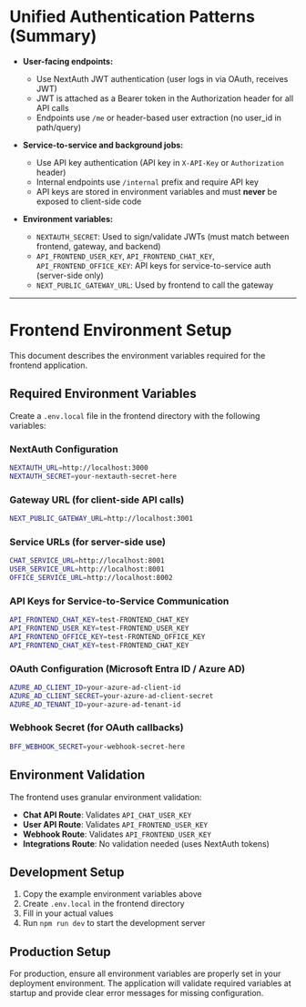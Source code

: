 # Unified Authentication Patterns (Summary)

- **User-facing endpoints:**
  - Use NextAuth JWT authentication (user logs in via OAuth, receives JWT)
  - JWT is attached as a Bearer token in the Authorization header for all API calls
  - Endpoints use `/me` or header-based user extraction (no user_id in path/query)

- **Service-to-service and background jobs:**
  - Use API key authentication (API key in `X-API-Key` or `Authorization` header)
  - Internal endpoints use `/internal` prefix and require API key
  - API keys are stored in environment variables and must **never** be exposed to client-side code

- **Environment variables:**
  - `NEXTAUTH_SECRET`: Used to sign/validate JWTs (must match between frontend, gateway, and backend)
  - `API_FRONTEND_USER_KEY`, `API_FRONTEND_CHAT_KEY`, `API_FRONTEND_OFFICE_KEY`: API keys for service-to-service auth (server-side only)
  - `NEXT_PUBLIC_GATEWAY_URL`: Used by frontend to call the gateway

---

# Frontend Environment Setup

This document describes the environment variables required for the frontend application.

## Required Environment Variables

Create a `.env.local` file in the frontend directory with the following variables:

### NextAuth Configuration
```bash
NEXTAUTH_URL=http://localhost:3000
NEXTAUTH_SECRET=your-nextauth-secret-here
```

### Gateway URL (for client-side API calls)
```bash
NEXT_PUBLIC_GATEWAY_URL=http://localhost:3001
```

### Service URLs (for server-side use)
```bash
CHAT_SERVICE_URL=http://localhost:8001
USER_SERVICE_URL=http://localhost:8001
OFFICE_SERVICE_URL=http://localhost:8002
```

### API Keys for Service-to-Service Communication
```bash
API_FRONTEND_CHAT_KEY=test-FRONTEND_CHAT_KEY
API_FRONTEND_USER_KEY=test-FRONTEND_USER_KEY
API_FRONTEND_OFFICE_KEY=test-FRONTEND_OFFICE_KEY
API_FRONTEND_CHAT_KEY=test-FRONTEND_CHAT_KEY
```

### OAuth Configuration (Microsoft Entra ID / Azure AD)
```bash
AZURE_AD_CLIENT_ID=your-azure-ad-client-id
AZURE_AD_CLIENT_SECRET=your-azure-ad-client-secret
AZURE_AD_TENANT_ID=your-azure-ad-tenant-id
```

### Webhook Secret (for OAuth callbacks)
```bash
BFF_WEBHOOK_SECRET=your-webhook-secret-here
```

## Environment Validation

The frontend uses granular environment validation:

- **Chat API Route**: Validates `API_CHAT_USER_KEY`
- **User API Route**: Validates `API_FRONTEND_USER_KEY`
- **Webhook Route**: Validates `API_FRONTEND_USER_KEY`
- **Integrations Route**: No validation needed (uses NextAuth tokens)

## Development Setup

1. Copy the example environment variables above
2. Create `.env.local` in the frontend directory
3. Fill in your actual values
4. Run `npm run dev` to start the development server

## Production Setup

For production, ensure all environment variables are properly set in your deployment environment. The application will validate required variables at startup and provide clear error messages for missing configuration. 